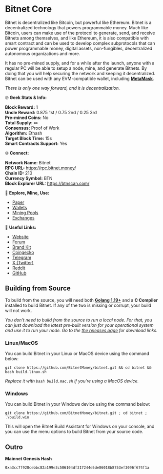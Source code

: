 # Bitnet Core

Bitnet is decentralized like Bitcoin, but powerful like Ethereum. Bitnet is a decentralized technology that powers programmable money. Much like Bitcoin, users can make use of the protocol to generate, send, and receive Bitnets among themselves, and like Ethereum, it is also compatible with smart contract and can be used to develop complex subprotocols that can power programmable money, digital assets, non-fungibles, decentralized autonomous organizations and more.

It has no pre-mined supply, and for a while after the launch, anyone with a regular PC will be able to setup a node, mine, and generate Bitnets. By doing that you will help securing the network and keeping it decentralized. Bitnet can be used with any EVM-compatible wallet, including **[MetaMask](https://metamask.io/download/)**.

*There is only one way forward, and it is decentralization.*

🤓 **Geek Stats & Info:**

**Block Reward:** 1  
**Uncle Reward:** 0.875 1st / 0.75 2nd / 0.25 3rd  
**Pre-mined Coins:** No  
**Total Supply:** ∞  
**Consensus:** Proof of Work  
**Algorithm:** Ethash  
**Target Block Time:** 15s  
**Smart Contracts Support:** Yes  

🌐 **Connect:**

**Network Name:** Bitnet  
**RPC URL:** https://rpc.bitnet.money/  
**Chain ID:** 210  
**Currency Symbol:** BTN  
**Block Explorer URL:** https://btnscan.com/  

🔎 **Explore, Mine, Use:**

- [Paper](https://bitnet.money/d/bitnet.pdf)
- [Wallets](https://bitnet.money/wallets)
- [Mining Pools](https://bitnet.money/mining-pools)
- [Exchanges](https://bitnet.money/buy)

🔗 **Useful Links:**

- [Website](https://bitnet.money/)
- [Forum](https://bitnet.money/forum)
- [Brand Kit](https://github.com/BitnetMoney/public-brand-kit)
- [Coingecko](https://www.coingecko.com/en/coins/bitnet)
- [Telegram](https://t.me/Bitnet_Official_Group)
- [X (Twitter)](https://twitter.com/BitnetMoney)
- [Reddit](https://www.reddit.com/r/BitnetMoney)
- [GitHub](https://github.com/BitnetMoney)

## Building from Source

To build from the source, you will need both **[Golang 1.19+](https://go.dev/dl/)** and a **C Compiler** installed to build Bitnet. If any of the two is missing or corrupt, your build will not work.
  
*You don't need to build from the source to run a local node. For that, you can just download the latest pre-built version for your operational system and use it to run your node. Go to the [the releases page](/BitnetMoney/bitnet/releases) for download links.*

### Linux/MacOS

You can build Bitnet in your Linux or MacOS device using the command below:

```
git clone https://github.com/BitnetMoney/bitnet.git && cd bitnet && bash build.linux.sh
```

*Replace it with `bash build.mac.sh` if you're using a MacOS device.*

### Windows

You can build Bitnet in your Windows device using the command below:

```
git clone https://github.com/BitnetMoney/bitnet.git ; cd bitnet ; .\build.win
```

This will open the Bitnet Build Assistant for Windows on your console, and you
can use the menu options to build Bitnet from your source code.

## Outro

**Mainnet Genesis Hash**

```
0xa3cc7f928cebbc82a199e3c506104df317244e5de86018b8753ef3096f674f1a
```
